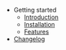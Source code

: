 <!-- _navbar.md -->

* Getting started
  * [Introduction](README.md)
  * [Installation](Installation.md)
  * [Features](Features.md)
* [Changelog](CHANGELOG.md)